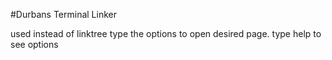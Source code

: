 #Durbans Terminal Linker

used instead of linktree
type the options to open desired page. type help to see options
